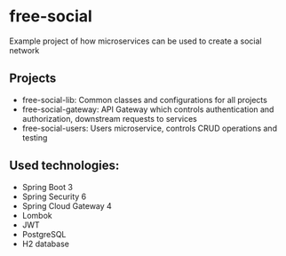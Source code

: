 # free-social

Example project of how microservices can be used to create a social network

## Projects

* free-social-lib: Common classes and configurations for all projects
* free-social-gateway: API Gateway which controls authentication and authorization, downstream requests to services
* free-social-users: Users microservice, controls CRUD operations and testing

## Used technologies:

* Spring Boot 3
* Spring Security 6 
* Spring Cloud Gateway 4
* Lombok
* JWT
* PostgreSQL 
* H2 database

